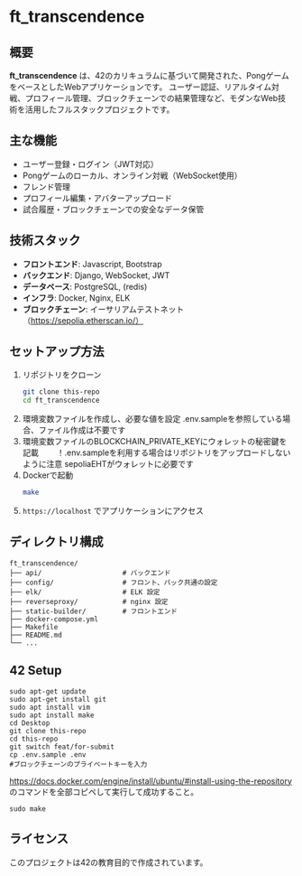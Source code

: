 # ft_transcendence
  
## 概要

**ft_transcendence** は、42のカリキュラムに基づいて開発された、PongゲームをベースとしたWebアプリケーションです。
ユーザー認証、リアルタイム対戦、プロフィール管理、ブロックチェーンでの結果管理など、モダンなWeb技術を活用したフルスタックプロジェクトです。

## 主な機能

- ユーザー登録・ログイン（JWT対応）
- Pongゲームのローカル、オンライン対戦（WebSocket使用）
- フレンド管理
- プロフィール編集・アバターアップロード
- 試合履歴・ブロックチェーンでの安全なデータ保管

## 技術スタック

- **フロントエンド**: Javascript, Bootstrap
- **バックエンド**: Django, WebSocket, JWT
- **データベース**: PostgreSQL, (redis)
- **インフラ**: Docker, Nginx, ELK
- **ブロックチェーン**: イーサリアムテストネット（https://sepolia.etherscan.io/）

## セットアップ方法

1. リポジトリをクローン
    ```bash
    git clone this-repo
    cd ft_transcendence
    ```
2. 環境変数ファイルを作成し、必要な値を設定
    .env.sampleを参照している場合、ファイル作成は不要です
3. 環境変数ファイルのBLOCKCHAIN_PRIVATE_KEYにウォレットの秘密鍵を記載
　　！.env.sampleを利用する場合はリポジトリをアップロードしないように注意
    sepoliaEHTがウォレットに必要です
4. Dockerで起動
   ```bash
   make
   ```
5. `https://localhost` でアプリケーションにアクセス

## ディレクトリ構成

```
ft_transcendence/
├── api/                    # バックエンド
├── config/                 # フロント、バック共通の設定
├── elk/                    # ELK 設定
├── reverseproxy/           # nginx 設定
├── static-builder/         # フロントエンド 
├── docker-compose.yml
├── Makefile
├── README.md
└── ...
```

## 42 Setup
```
sudo apt-get update
sudo apt-get install git
sudo apt install vim
sudo apt install make
cd Desktop
git clone this-repo
cd this-repo
git switch feat/for-submit
cp .env.sample .env
#ブロックチェーンのプライベートキーを入力
```
https://docs.docker.com/engine/install/ubuntu/#install-using-the-repository
のコマンドを全部コピペして実行して成功すること。
```
sudo make
```

## ライセンス
このプロジェクトは42の教育目的で作成されています。
